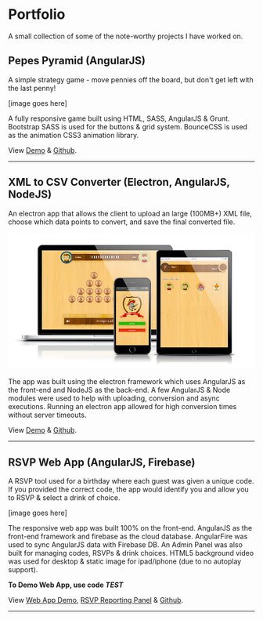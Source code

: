 # Portfolio
A small collection of some of the note-worthy projects I have worked on.

## Pepes Pyramid (AngularJS)
A simple strategy game - move pennies off the board, but don't get left with the last penny!  

[image goes here]

A fully responsive game built using HTML, SASS, AngularJS & Grunt.  Bootstrap SASS is used for the buttons & grid system.  BounceCSS is used as the animation CSS3 animation library.

View [Demo](http://pepespyramid.com) & [Github](https://github.com/lucianodw/pepes-pyramid).

***

## XML to CSV Converter (Electron, AngularJS, NodeJS)
An electron app that allows the client to upload an large (100MB+) XML file, choose which data points to convert, and save the final converted file.

![Pepes Pyramid Screenshots](/images/pepe_pyramid.png "Pepes Pyramid Screenshots")

The app was built using the electron framework which uses AngularJS as the front-end and NodeJS as the back-end.  A few AngularJS & Node modules were used to help with uploading, conversion and async executions. Running an electron app allowed for high conversion times without server timeouts.

View [Demo]() & [Github](https://github.com/lucianodw/ma-xml-converter).

***

## RSVP Web App (AngularJS, Firebase)
A RSVP tool used for a birthday where each guest was given a unique code.  If you provided the correct code, the app would identify you and allow you to RSVP & select a drink of choice.

[image goes here]

The responsive web app was built 100% on the front-end.  AngularJS as the front-end framework and firebase as the cloud database.  AngularFire was used to sync AngularJS data with Firebase DB.  An Admin Panel was also built for managing codes, RSVPs & drink choices.  HTML5 background video was used for desktop & static image for ipad/iphone (due to no autoplay support).

**To Demo Web App, use code _TEST_**

View [Web App Demo](http://www.lucianodiaz.net/30th/#/), [RSVP Reporting Panel](http://www.lucianodiaz.net/30th/#/rsvp) & [Github](https://github.com/lucianodw/rsvp).

***
